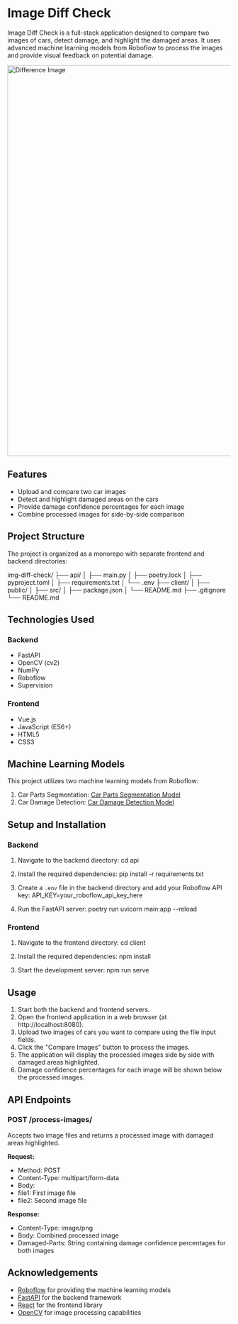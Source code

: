 # Image Diff Check
Image Diff Check is a full-stack application designed to compare two images of cars, detect damage, and highlight the damaged areas. It uses advanced machine learning models from Roboflow to process the images and provide visual feedback on potential damage.

<img width="882" alt="Difference Image" src="https://github.com/user-attachments/assets/2b4dc013-2201-467d-8246-eefa7365c227" />

## Features

- Upload and compare two car images
- Detect and highlight damaged areas on the cars
- Provide damage confidence percentages for each image
- Combine processed images for side-by-side comparison

## Project Structure

The project is organized as a monorepo with separate frontend and backend directories:


img-diff-check/
├── api/
│   ├── main.py
│   ├── poetry.lock
│   ├── pyproject.toml
│   ├── requirements.txt
│   └── .env
├── client/
│   ├── public/
│   ├── src/
│   ├── package.json
│   └── README.md
├── .gitignore
└── README.md


## Technologies Used

### Backend
- FastAPI
- OpenCV (cv2)
- NumPy
- Roboflow
- Supervision

### Frontend
- Vue.js
- JavaScript (ES6+)
- HTML5
- CSS3

## Machine Learning Models

This project utilizes two machine learning models from Roboflow:
1. Car Parts Segmentation: [Car Parts Segmentation Model](https://universe.roboflow.com/segmentation-9q8ob/car-parts-llqro)
2. Car Damage Detection: [Car Damage Detection Model](https://universe.roboflow.com/roboflow-universe-projects/car-damage-detection-ha5mm)

## Setup and Installation

### Backend

1. Navigate to the backend directory:
cd api

2. Install the required dependencies:
pip install -r requirements.txt

3. Create a `.env` file in the backend directory and add your Roboflow API key:
API_KEY=your_roboflow_api_key_here

4. Run the FastAPI server:
poetry run uvicorn main:app --reload


### Frontend

1. Navigate to the frontend directory:
cd client

2. Install the required dependencies:
npm install

3. Start the development server:
npm run serve

## Usage

1. Start both the backend and frontend servers.
2. Open the frontend application in a web browser (at http://localhost:8080).
3. Upload two images of cars you want to compare using the file input fields.
4. Click the "Compare Images" button to process the images.
5. The application will display the processed images side by side with damaged areas highlighted.
6. Damage confidence percentages for each image will be shown below the processed images.

## API Endpoints

### POST /process-images/

Accepts two image files and returns a processed image with damaged areas highlighted.

**Request:**
- Method: POST
- Content-Type: multipart/form-data
- Body:
- file1: First image file
- file2: Second image file

**Response:**
- Content-Type: image/png
- Body: Combined processed image
- Damaged-Parts: String containing damage confidence percentages for both images

## Acknowledgements

- [Roboflow](https://roboflow.com/) for providing the machine learning models
- [FastAPI](https://fastapi.tiangolo.com/) for the backend framework
- [React](https://reactjs.org/) for the frontend library
- [OpenCV](https://opencv.org/) for image processing capabilities
